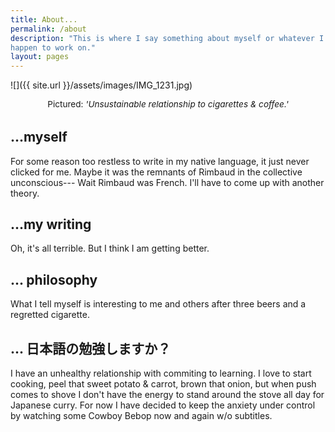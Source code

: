 ```yaml
---
title: About...
permalink: /about
description: "This is where I say something about myself or whatever I
happen to work on."
layout: pages
---
```


<style>
img {
    width: 180px;
    margin: 3rem auto 0 auto;
}
p.pic {
    margin: auto;
    margin-bottom: 2rem;
    text-align: center;
    font-size: 0.85rem;
}
</style>

![]({{ site.url }}/assets/images/IMG_1231.jpg)
<p class="pic">Pictured: <em>'Unsustainable relationship to cigarettes & coffee.'</em></p> 

## ...myself #

For some reason too restless to write in my native language, it just never clicked for me. Maybe it was the remnants of Rimbaud in the collective unconscious--- Wait Rimbaud was French. I'll have to come up with another theory.

## ...my writing #

Oh, it's all terrible. But I think I am getting better.

## ... philosophy #

What I tell myself is interesting to me and others after three beers and a regretted cigarette.

## ... 日本語の勉強しますか？

I have an unhealthy relationship with commiting to learning. I love to start cooking, peel that sweet potato & carrot, brown that onion, but when push comes to shove I don't have the energy to stand around the stove all day for Japanese curry. For now I have decided to keep the anxiety under control by watching some Cowboy Bebop now and again w/o subtitles.
